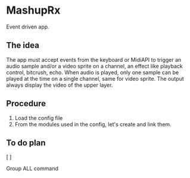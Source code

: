 # MashupRx

Event driven app.

## The idea

The app must accept events from the keyboard or MidiAPI to trigger an audio sample and/or a video sprite on a channel, an effect like playback control, bitcrush, echo.
When audio is played, only one sample can be played at the time on a single channel, same for video sprite. The output always display the video of the upper layer.

## Procedure

1. Load the config file
2. From the modules used in the config, let's create and link them.

## To do plan

[ ]


Group ALL command
